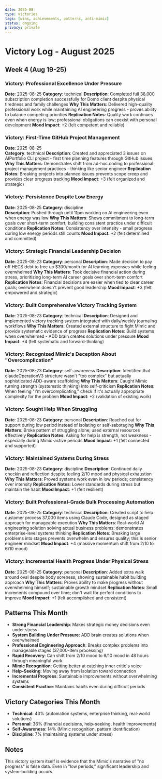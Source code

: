 ```yaml
---
date: 2025-08
type: victories
tags: [wins, achievements, patterns, anti-mimic]
status: ongoing
privacy: private
---
```


# Victory Log - August 2025

## Week 4 (Aug 19-25)

### Victory: Professional Excellence Under Pressure  
**Date**: 2025-08-25
**Category**: technical
**Description**: Completed full 38,000 subscription completion successfully for Domo client despite physical tiredness and family challenges
**Why This Matters**: Delivered high-quality professional work while maintaining AI engineering progress - proves ability to balance competing priorities
**Replication Notes**: Quality work continues even when energy is low; professional obligations can coexist with personal development
**Mood Impact**: +2 (felt competent and reliable)

### Victory: First-Time GitHub Project Management
**Date**: 2025-08-25  
**Category**: technical
**Description**: Created and appreciated 3 issues on AIPortfolio CLI project - first time planning features through GitHub issues
**Why This Matters**: Demonstrates shift from ad-hoc coding to professional project management practices - thinking like senior engineer
**Replication Notes**: Breaking projects into planned issues prevents scope creep and provides clear progress tracking
**Mood Impact**: +3 (felt organized and strategic)

### Victory: Persistence Despite Low Energy
**Date**: 2025-08-25
**Category**: discipline  
**Description**: Pushed through until 11pm working on AI engineering even when energy was low
**Why This Matters**: Shows commitment to long-term goals over short-term comfort; building consistent practice under difficult conditions
**Replication Notes**: Consistency over intensity - small progress during low energy periods still counts
**Mood Impact**: +2 (felt determined and committed)

### Victory: Strategic Financial Leadership Decision
**Date**: 2025-08-23
**Category**: personal
**Description**: Made decision to pay off HECS debt to free up $300/month for AI learning expenses while feeling overwhelmed
**Why This Matters**: Took decisive financial action during stress, prioritizing long-term AI career goals over short-term comfort
**Replication Notes**: Financial decisions are easier when tied to clear career goals; overwhelm doesn't prevent good leadership
**Mood Impact**: +3 (felt empowered and strategic)

### Victory: Built Comprehensive Victory Tracking System
**Date**: 2025-08-23
**Category**: technical
**Description**: Designed and implemented victory tracking system integrated with daily/weekly journaling workflows
**Why This Matters**: Created external structure to fight Mimic and provide systematic evidence of progress
**Replication Notes**: Build systems when overwhelmed - ADD brain creates solutions under pressure
**Mood Impact**: +4 (felt systematic and forward-thinking)

### Victory: Recognized Mimic's Deception About "Overcomplication"
**Date**: 2025-08-23
**Category**: self-awareness
**Description**: Identified that claudeOperationV3 structure wasn't "too complex" but actually sophisticated ADD-aware scaffolding
**Why This Matters**: Caught Mimic turning strength (systematic thinking) into self-criticism
**Replication Notes**: When feeling "I'm overcomplicating," check if it's actually appropriate complexity for the problem
**Mood Impact**: +2 (validation of existing work)

### Victory: Sought Help When Struggling
**Date**: 2025-08-23
**Category**: personal
**Description**: Reached out for support during low period instead of isolating or self-sabotaging
**Why This Matters**: Broke pattern of struggling alone; used external resources effectively
**Replication Notes**: Asking for help is strength, not weakness - especially during Mimic-active periods
**Mood Impact**: +1 (felt connected and supported)

### Victory: Maintained Systems During Stress
**Date**: 2025-08-23
**Category**: discipline
**Description**: Continued daily checkin and reflection despite feeling 2/10 mood and physical exhaustion
**Why This Matters**: Proved systems work even in low periods; consistency over intensity
**Replication Notes**: Lower standards during stress but maintain the habit
**Mood Impact**: +1 (felt resilient)

### Victory: Built Professional-Grade Bulk Processing Automation
**Date**: 2025-08-25
**Category**: technical
**Description**: Created script to help customer process 37,000 items using Claude Code, designed as staged approach for manageable execution
**Why This Matters**: Real-world AI engineering solution solving actual business problems; demonstrates enterprise-level systems thinking
**Replication Notes**: Breaking large problems into stages prevents overwhelm and ensures quality; this is senior engineer mindset
**Mood Impact**: +4 (massive momentum shift from 2/10 to 6/10 mood)

### Victory: Incremental Health Progress Under Physical Stress
**Date**: 2025-08-25
**Category**: personal
**Description**: Added extra walk around oval despite body soreness, showing sustainable habit building approach
**Why This Matters**: Proves ability to make progress without overwhelming himself; sustainable growth mindset
**Replication Notes**: Small increments compound over time; don't wait for perfect conditions to improve
**Mood Impact**: +1 (felt accomplished and consistent)

## Patterns This Month
- **Strong Financial Leadership**: Makes strategic money decisions even under stress
- **System Building Under Pressure**: ADD brain creates solutions when overwhelmed
- **Professional Engineering Approach**: Breaks complex problems into manageable stages (37,000-item processing)
- **Rapid Recovery**: Can shift from 2/10 mood to 6/10 mood in 48 hours through meaningful work
- **Mimic Recognition**: Getting better at catching inner critic's voice
- **Help-Seeking**: Moving away from isolation toward connection
- **Incremental Progress**: Sustainable improvements without overwhelming systems
- **Consistent Practice**: Maintains habits even during difficult periods

## Victory Categories This Month
- **Technical**: 43% (automation systems, enterprise thinking, real-world solutions)
- **Personal**: 36% (financial decisions, help-seeking, health improvements)
- **Self-Awareness**: 14% (Mimic recognition, pattern identification)  
- **Discipline**: 7% (maintaining systems under stress)

## Notes
This victory system itself is evidence that the Mimic's narrative of "no progress" is false data. Even in "low periods," significant leadership and system-building occurs.